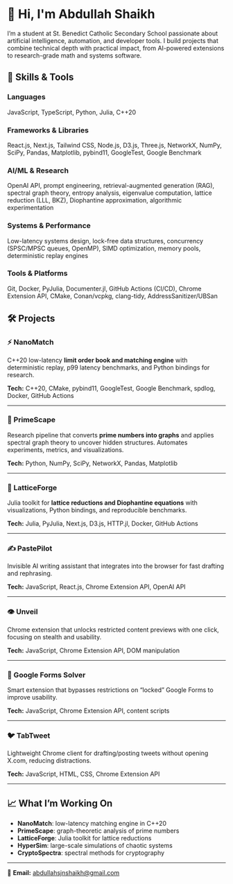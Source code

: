 # 👋 Hi, I'm Abdullah Shaikh

I’m a student at St. Benedict Catholic Secondary School passionate about artificial intelligence, automation, and developer tools. I build projects that combine technical depth with practical impact, from AI-powered extensions to research-grade math and systems software.


## 🧠 Skills & Tools

### Languages
JavaScript, TypeScript, Python, Julia, C++20

### Frameworks & Libraries
React.js, Next.js, Tailwind CSS, Node.js, D3.js, Three.js, NetworkX, NumPy, SciPy, Pandas, Matplotlib, pybind11, GoogleTest, Google Benchmark

### AI/ML & Research
OpenAI API, prompt engineering, retrieval-augmented generation (RAG), spectral graph theory, entropy analysis, eigenvalue computation, lattice reduction (LLL, BKZ), Diophantine approximation, algorithmic experimentation

### Systems & Performance
Low-latency systems design, lock-free data structures, concurrency (SPSC/MPSC queues, OpenMP), SIMD optimization, memory pools, deterministic replay engines

### Tools & Platforms
Git, Docker, PyJulia, Documenter.jl, GitHub Actions (CI/CD), Chrome Extension API, CMake, Conan/vcpkg, clang-tidy, AddressSanitizer/UBSan

## 🛠️ Projects

### ⚡ NanoMatch
C++20 low-latency **limit order book and matching engine** with deterministic replay, p99 latency benchmarks, and Python bindings for research.  

**Tech:** C++20, CMake, pybind11, GoogleTest, Google Benchmark, spdlog, Docker, GitHub Actions

---

### 🔢 PrimeScape
Research pipeline that converts **prime numbers into graphs** and applies spectral graph theory to uncover hidden structures. Automates experiments, metrics, and visualizations.  

**Tech:** Python, NumPy, SciPy, NetworkX, Pandas, Matplotlib

---

### 🧮 LatticeForge
Julia toolkit for **lattice reductions and Diophantine equations** with visualizations, Python bindings, and reproducible benchmarks.  

**Tech:** Julia, PyJulia, Next.js, D3.js, HTTP.jl, Docker, GitHub Actions

---

### ✍️ PastePilot
Invisible AI writing assistant that integrates into the browser for fast drafting and rephrasing.  

**Tech:** JavaScript, React.js, Chrome Extension API, OpenAI API

---

### 👁️ Unveil
Chrome extension that unlocks restricted content previews with one click, focusing on stealth and usability.  

**Tech:** JavaScript, Chrome Extension API, DOM manipulation

---

### 📄 Google Forms Solver
Smart extension that bypasses restrictions on “locked” Google Forms to improve usability.  

**Tech:** JavaScript, Chrome Extension API, content scripts

---

### 🐦 TabTweet
Lightweight Chrome client for drafting/posting tweets without opening X.com, reducing distractions.  

**Tech:** JavaScript, HTML, CSS, Chrome Extension API

---

## 📈 What I’m Working On
- **NanoMatch**: low-latency matching engine in C++20  
- **PrimeScape**: graph-theoretic analysis of prime numbers  
- **LatticeForge**: Julia toolkit for lattice reductions  
- **HyperSim**: large-scale simulations of chaotic systems  
- **CryptoSpectra**: spectral methods for cryptography  

---

📧 **Email:** abdullahsjnshaikh@gmail.com
